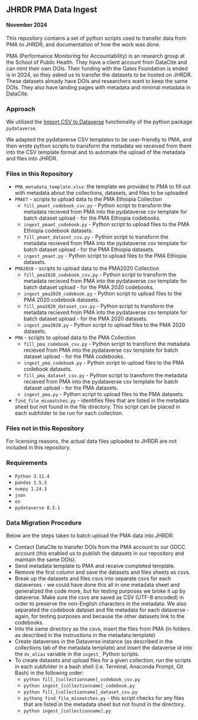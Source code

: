 ## JHRDR PMA Data Ingest

#### November 2024

This repository contains a set of python scripts used to transfer data from PMA to JHRDR, and documentation of how the work was done. 

PMA (Performance Monitoring for Accountability) is an research group at the School of Public Health. They have a client account from DataCite and can mint their own DOIs. Their funding with the Gates Foundation is ended is in 2024, so they asked us to transfer the datasets to be hosted on JHRDR. These datasets already have DOIs and researchers want to keep the same DOIs. They also have landing pages with metadata and minimal metadata in DataCite.

### Approach 

We utilized the [Import CSV to Dataverse](https://pydataverse.readthedocs.io/en/latest/user/advanced-usage.html) functionality of the python package `pydataverse`. 

We adapted the pydataverse CSV templates to be user-friendly to PMA, and then wrote python scripts to transform the metadata we received from them into the CSV template format and to automate the upload of the metadata and files into JHRDR.

### Files in this Repository
- `PMA_metadata_template.xlsx`: the template we provided to PMA to fill out with metadata about the collections, datasets, and files to be uploaded
- `PMAET` - scripts to upload data to the PMA Ethiopia Collection
	- `fill_pmaet_codebook_csv.py` - Python script to transform the metadata recieved from PMA into the pydataverse csv template for batch dataset upload - for the PMA Ethiopia codebooks.
	- `ingest_pmaet_codebook.py` - Python script to upload files to the PMA Ethiopia codebook datasets.
	- `fill_pmaet_dataset_csv.py` - Python script to transform the metadata recieved from PMA into the pydataverse csv template for batch dataset upload - for the PMA Ethiopia datasets.
	- `ingest_pmaet.py` - Python script to upload files to the PMA Ethiopia datasets.
- `PMA2020` - scripts to upload data to the PMA2020 Collection
	- `fill_pma2020_codebook_csv.py` - Python script to transform the metadata recieved from PMA into the pydataverse csv template for batch dataset upload - for the PMA 2020 codebooks.
	- `ingest_pma2020_codebook.py` - Python script to upload files to the PMA 2020 codebook datasets.
	- `fill_pma2020_dataset_csv.py` - Python script to transform the metadata recieved from PMA into the pydataverse csv template for batch dataset upload - for the PMA 2020 datasets.
	- `ingest_pma2020.py` - Python script to upload files to the PMA 2020 datasets.
- `PMA` - scripts to upload data to the PMA Collection
	- `fill_pma_codebook_csv.py` - Python script to transform the metadata recieved from PMA into the pydataverse csv template for batch dataset upload - for the PMA codebooks.
	- `ingest_pma_codebook.py` - Python script to upload files to the PMA codebook datasets.
	- `fill_pma_dataset_csv.py` - Python script to transform the metadata recieved from PMA into the pydataverse csv template for batch dataset upload - for the PMA datasets.
	- `ingest_pma.py` - Python script to upload files to the PMA datasets.
- `find_file_mismatches.py` - identifies files that are listed in the metadata sheet but not found in the file directory. This script can be placed in each subfolder to be run for each collection.

### Files not in this Repository

For licensing reasons, the actual data files uploaded to JHRDR are not included in this repository. 

### Requirements

- `Python 3.11.4`
- `pandas 1.5.3`
- `numpy 1.24.3`
- `json`
- `os`
- `pydataverse 0.3.1`

### Data Migration Procedure

Below are the steps taken to batch upload the PMA data into JHRDR: 
- Contact DataCite to transfer DOIs from the PMA account to our GDCC account (this enabled us to publish the datasets in our repository and maintain the same DOIs). 
- Send metadata template to PMA and receive completed template.
- Remove the first column and save the datasets and files sheets as csvs.
- Break up the datasets and files csvs into separate csvs for each dataverses - we could have done this all in one metadata sheet and generalized the code more, but for testing purposes we broke it up by dataverse. Make sure the csvs are saved as CSV (UTF-8 encoded) in order to preserve the non-English characters in the metadata. We also separated the codebook dataset and file metadata for each dataverse - again, for testing purposes and because the other datasets link to the codebooks.
- Into the same directory as the csvs, insert the files from PMA (in folders as described in the instructions in the metadata template)
- Create dataverses in the Dataverse instance (as described in the collections tab of the metadata template) and insert the dataverse id into the `dv_alias` variable in the `ingest_` Python scripts.
- To create datasets and upload files for a given collection, run the scripts in each subfolder in a bash shell (i.e. Terminal, Anaconda Prompt, Git Bash) in the following order:
	- `python fill_[collectionname]_codebook_csv.py` 
	- `python ingest_[collectionname]_codebook.py`
	- `python fill_[collectionname]_dataset_csv.py`
	- `pythong find_file_mismatches.py` - this script checks for any files that are listed in the metadata sheet but not found in the directory.
	- `python ingest_[collectionname].py`

